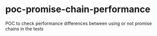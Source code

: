 # poc-promise-chain-performance
POC to check performance differences between using or not promise chains in the tests
